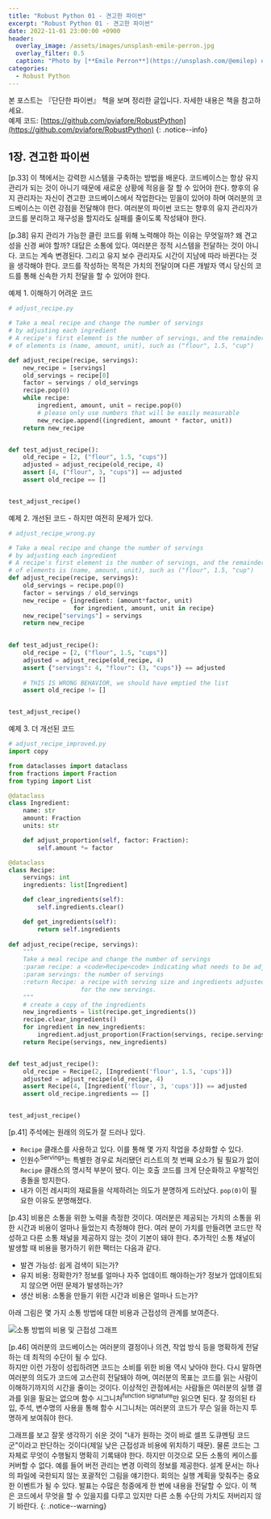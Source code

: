 ```yaml
---
title: "Robust Python 01 - 견고한 파이썬"
excerpt: "Robust Python 01 - 견고한 파이썬"
date: 2022-11-01 23:00:00 +0900
header:
  overlay_image: /assets/images/unsplash-emile-perron.jpg
  overlay_filter: 0.5
  caption: "Photo by [**Emile Perron**](https://unsplash.com/@emilep) on [**Unsplash**](https://unsplash.com/)"
categories:
  - Robust Python
---
```


본 포스트는 『단단한 파이썬』 책을 보며 정리한 글입니다. 자세한 내용은 책을 참고하세요.  
예제 코드: [https://github.com/pviafore/RobustPython](https://github.com/pviafore/RobustPython)
{: .notice--info}

## 1장. 견고한 파이썬

[p.33] 이 책에서는 강력한 시스템을 구축하는 방법을 배운다. 코드베이스는 항상 유지 관리가 되는 것이 아니기 때문에 새로운 상황에 적응을 잘 할 수 있어야 한다. 향후의 유지 관리자는 자신이 견고한 코드베이스에서 작업한다는 믿을이 있어야 하며 여러분의 코드베이스는 이런 강점을 전달해야 한다. 여러분의 파이썬 코드는 향후의 유지 관리자가 코드를 분리하고 재구성을 할지라도 실패를 줄이도록 작성돼야 한다.

[p.38] 유지 관리가 가능한 클린 코드를 위해 노력해야 하는 이유는 무엇일까? 왜 견고성을 신경 써야 할까? 대답은 소통에 있다. 여러분은 정적 시스템을 전달하는 것이 아니다. 코드는 계속 변경된다. 그리고 유지 보수 관리자도 시간이 지남에 따라 바뀐다는 것을 생각해야 한다. 코드를 작성하는 목적은 가치의 전달이며 다른 개발자 역시 당신의 코드를 통해 신속한 가치 전달을 할 수 있어야 한다.

예제 1. 이해하기 어려운 코드

```python
# adjust_recipe.py

# Take a meal recipe and change the number of servings
# by adjusting each ingredient
# A recipe's first element is the number of servings, and the remainder
# of elements is (name, amount, unit), such as ("flour", 1.5, "cup")

def adjust_recipe(recipe, servings):
    new_recipe = [servings]
    old_servings = recipe[0]
    factor = servings / old_servings
    recipe.pop(0)
    while recipe:
        ingredient, amount, unit = recipe.pop(0)
        # please only use numbers that will be easily measurable
        new_recipe.append((ingredient, amount * factor, unit))
    return new_recipe


def test_adjust_recipe():
    old_recipe = [2, ("flour", 1.5, "cups")]
    adjusted = adjust_recipe(old_recipe, 4)
    assert [4, ("flour", 3, "cups")] == adjusted
    assert old_recipe == []


test_adjust_recipe()
```

예제 2. 개선된 코드 - 하지만 여전히 문제가 있다.

```python
# adjust_recipe_wrong.py

# Take a meal recipe and change the number of servings
# by adjusting each ingredient
# A recipe's first element is the number of servings, and the remainder
# of elements is (name, amount, unit), such as ("flour", 1.5, "cup")
def adjust_recipe(recipe, servings):
    old_servings = recipe.pop(0)
    factor = servings / old_servings
    new_recipe = {ingredient: (amount*factor, unit) 
                  for ingredient, amount, unit in recipe} 
    new_recipe["servings"] = servings
    return new_recipe

    
def test_adjust_recipe():
    old_recipe = [2, ("flour", 1.5, "cups")]
    adjusted = adjust_recipe(old_recipe, 4)
    assert {"servings": 4, "flour": (3, "cups")} == adjusted
    
    # THIS IS WRONG BEHAVIOR, we should have emptied the list
    assert old_recipe != []


test_adjust_recipe()
```

예제 3. 더 개선된 코드

```python
# adjust_recipe_improved.py
import copy

from dataclasses import dataclass
from fractions import Fraction
from typing import List

@dataclass
class Ingredient:
    name: str
    amount: Fraction
    units: str

    def adjust_proportion(self, factor: Fraction):
        self.amount *= factor

@dataclass
class Recipe:
    servings: int
    ingredients: list[Ingredient]

    def clear_ingredients(self):
        self.ingredients.clear()

    def get_ingredients(self):
        return self.ingredients
    
def adjust_recipe(recipe, servings):
    """
    Take a meal recipe and change the number of servings
    :param recipe: a <code>Recipe<code> indicating what needs to be adjusted
    :param servings: the number of servings
    :return Recipe: a recipe with serving size and ingredients adjusted
                    for the new servings.
    """
    # create a copy of the ingredients
    new_ingredients = list(recipe.get_ingredients())
    recipe.clear_ingredients()
    for ingredient in new_ingredients:
        ingredient.adjust_proportion(Fraction(servings, recipe.servings))
    return Recipe(servings, new_ingredients)


def test_adjust_recipe():
    old_recipe = Recipe(2, [Ingredient('flour', 1.5, 'cups')])
    adjusted = adjust_recipe(old_recipe, 4)
    assert Recipe(4, [Ingredient('flour', 3, 'cups')]) == adjusted
    assert old_recipe.ingredients == []


test_adjust_recipe()
```

[p.41] 주석에는 원래의 의도가 잘 드러나 있다.

- `Recipe` 클래스를 사용하고 있다. 이를 통해 몇 가지 작업을 추상화할 수 있다.
- 인원수<sup>Servings</sup>는 특별한 경우로 처리됐던 리스트의 첫 번째 요소가 될 필요가 없이 `Recipe` 클래스의 명시적 부분이 됐다. 이는 호출 코드를 크게 단순화하고 우발적인 충돌을 방지한다.
- 내가 이전 레시피의 재료들을 삭제하려는 의도가 분명하게 드러났다. `pop(0)`이 필요한 이유도 분명해졌다.

[p.43] 비용은 소통을 위한 노력을 측정한 것이다. 여러분은 제공되는 가치의 소통을 위한 시간과 비용이 얼마나 들었는지 측정해야 한다. 여러 분이 가치를 만들려면 코드만 작성하고 다른 소통 채널을 제공하지 않는 것이 기본이 돼야 한다. 추가적인 소통 채널이 발생할 때 비용을 평가하기 위한 팩터는 다음과 같다.

- 발견 가능성: 쉽게 검색이 되는가?
- 유지 비용: 정확한가? 정보를 얼마나 자주 업데이트 해야하는가? 정보가 업데이트되지 않으면 어떤 문제가 발생하는가?
- 생산 비용: 소통을 만들기 위한 시간과 비용은 얼마나 드는가?

아래 그림은 몇 가지 소통 방법에 대한 비용과 근접성의 관계를 보여준다.

![소통 방법의 비용 및 근접성 그래프]({{site.baseurl}}/assets/images/2022-11-01-robust-python-01.svg)

[p.46] 여러분의 코드베이스는 여러분의 결정이나 의견, 작업 방식 등을 명확하게 전달하는 데 최적의 수단이 될 수 있다.  
하지만 이런 가정이 성립하려면 코드는 소비를 위한 비용 역시 낮아야 한다. 다시 말하면 여러분의 의도가 코드에 고스란히 전달돼야 하며, 여러분의 목표는 코드를 읽는 사람이 이해하기까지의 시간을 줄이는 것이다. 이상적인 관점에서는 사람들은 여러분의 실행 결과를 읽을 필요는 없으며 함수 시그니처<sup>function signature</sup>만 읽으면 된다. 잘 정의된 타입, 주석, 변수명의 사용을 통해 함수 시그니처는 여러분의 코드가 무슨 일을 하는지 투명하게 보여줘야 한다.

그래프를 보고 잘못 생각하기 쉬운 것이 "내가 원하는 것이 바로 셀프 도큐멘팅 코드군"이라고 판단하는 것이다(제일 낮은 근접성과 비용에 위치하기 때문). 물론 코드는 그 자체로 무엇이 수행될지 명확히 기록돼야 한다. 하지만 이것으로 모든 소통의 케이스를 커버할 수 없다. 예를 들어 버전 관리는 변경 이력의 정보를 제공한다. 설계 문서는 하나의 파일에 국한되지 않는 포괄적인 그림을 얘기한다. 회의는 실행 계획을 맞춰주는 중요한 이벤트가 될 수 있다. 발표는 수많은 청중에게 한 번에 내용을 전달할 수 있다. 이 책은 코드에서 무엇을 할 수 있을지를 다루고 있지만 다른 소통 수단의 가치도 저버리지 않기 바란다.
{: .notice--warning}

